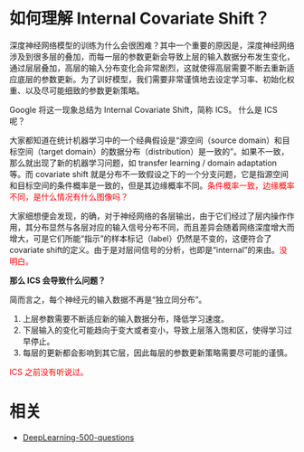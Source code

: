 

# 如何理解 Internal Covariate Shift？

深度神经网络模型的训练为什么会很困难？其中一个重要的原因是，深度神经网络涉及到很多层的叠加，而每一层的参数更新会导致上层的输入数据分布发生变化，通过层层叠加，高层的输入分布变化会非常剧烈，这就使得高层需要不断去重新适应底层的参数更新。为了训好模型，我们需要非常谨慎地去设定学习率、初始化权重、以及尽可能细致的参数更新策略。

Google 将这一现象总结为 Internal Covariate Shift，简称 ICS。 什么是 ICS 呢？

大家都知道在统计机器学习中的一个经典假设是“源空间（source domain）和目标空间（target domain）的数据分布（distribution）是一致的”。如果不一致，那么就出现了新的机器学习问题，如 transfer learning / domain adaptation 等。而 covariate shift 就是分布不一致假设之下的一个分支问题，它是指源空间和目标空间的条件概率是一致的，但是其边缘概率不同。<span style="color:red;">条件概率一致，边缘概率不同，是什么情况有什么图像吗？</span>

大家细想便会发现，的确，对于神经网络的各层输出，由于它们经过了层内操作作用，其分布显然与各层对应的输入信号分布不同，而且差异会随着网络深度增大而增大，可是它们所能“指示”的样本标记（label）仍然是不变的，这便符合了 covariate shift的定义。由于是对层间信号的分析，也即是“internal”的来由。<span style="color:red;">没明白。</span>

**那么 ICS 会导致什么问题？**

简而言之，每个神经元的输入数据不再是“独立同分布”。

1. 上层参数需要不断适应新的输入数据分布，降低学习速度。
1. 下层输入的变化可能趋向于变大或者变小，导致上层落入饱和区，使得学习过早停止。
1. 每层的更新都会影响到其它层，因此每层的参数更新策略需要尽可能的谨慎。

<span style="color:red;"> ICS 之前没有听说过。</span>



# 相关

- [DeepLearning-500-questions](https://github.com/scutan90/DeepLearning-500-questions)
